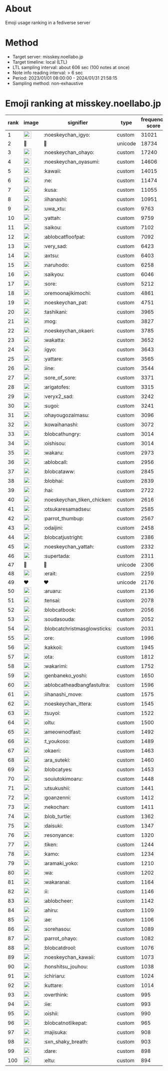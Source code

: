 # About
Emoji usage ranking in a fediverse server

# Method
- Target server: misskey.noellabo.jp
- Target timeline: local (LTL)
- LTL sampling interval: about 606 sec (100 notes at once)
- Note info reading interval: > 6 sec
- Period: 2023/01/01 08:00:00 - 2024/01/31 21:58:15 
- Sampling method: non-exhaustive

# Emoji ranking at misskey.noellabo.jp

|rank|image|signifier|type|frequency score|
|----|----|----|----|----|
|1|<img height="24" src="https://misskey.noellabo.jp/emoji/noeskeychan_igyo.webp">|:noeskeychan_igyo:|custom|31021|
|2|🎉|🎉|unicode|18734|
|3|<img height="24" src="https://misskey.noellabo.jp/emoji/noeskeychan_ohayo.webp">|:noeskeychan_ohayo:|custom|17240|
|4|<img height="24" src="https://misskey.noellabo.jp/emoji/noeskeychan_oyasumi.webp">|:noeskeychan_oyasumi:|custom|14606|
|5|<img height="24" src="https://misskey.noellabo.jp/emoji/kawaii.webp">|:kawaii:|custom|14015|
|6|<img height="24" src="https://misskey.noellabo.jp/emoji/ne.webp">|:ne:|custom|11474|
|7|<img height="24" src="https://misskey.noellabo.jp/emoji/kusa.webp">|:kusa:|custom|11055|
|8|<img height="24" src="https://misskey.noellabo.jp/emoji/iihanashi.webp">|:iihanashi:|custom|10951|
|9|<img height="24" src="https://misskey.noellabo.jp/emoji/uwa_xtu.webp">|:uwa_xtu:|custom|9763|
|10|<img height="24" src="https://misskey.noellabo.jp/emoji/yattah.webp">|:yattah:|custom|9759|
|11|<img height="24" src="https://misskey.noellabo.jp/emoji/saikou.webp">|:saikou:|custom|7102|
|12|<img height="24" src="https://misskey.noellabo.jp/emoji/ablobcatfloofpat.webp">|:ablobcatfloofpat:|custom|7092|
|13|<img height="24" src="https://misskey.noellabo.jp/emoji/very_sad.webp">|:very_sad:|custom|6423|
|14|<img height="24" src="https://misskey.noellabo.jp/emoji/axtsu.webp">|:axtsu:|custom|6403|
|15|<img height="24" src="https://misskey.noellabo.jp/emoji/naruhodo.webp">|:naruhodo:|custom|6258|
|16|<img height="24" src="https://misskey.noellabo.jp/emoji/saikyou.webp">|:saikyou:|custom|6046|
|17|<img height="24" src="https://misskey.noellabo.jp/emoji/sore.webp">|:sore:|custom|5212|
|18|<img height="24" src="https://misskey.noellabo.jp/emoji/oremoonajikimochi.webp">|:oremoonajikimochi:|custom|4861|
|19|<img height="24" src="https://misskey.noellabo.jp/emoji/noeskeychan_pat.webp">|:noeskeychan_pat:|custom|4751|
|20|<img height="24" src="https://misskey.noellabo.jp/emoji/tashikani.webp">|:tashikani:|custom|3965|
|21|<img height="24" src="https://misskey.noellabo.jp/emoji/mog.webp">|:mog:|custom|3827|
|22|<img height="24" src="https://misskey.noellabo.jp/emoji/noeskeychan_okaeri.webp">|:noeskeychan_okaeri:|custom|3785|
|23|<img height="24" src="https://misskey.noellabo.jp/emoji/wakatta.webp">|:wakatta:|custom|3652|
|24|<img height="24" src="https://misskey.noellabo.jp/emoji/igyo.webp">|:igyo:|custom|3643|
|25|<img height="24" src="https://misskey.noellabo.jp/emoji/yattare.webp">|:yattare:|custom|3565|
|26|<img height="24" src="https://misskey.noellabo.jp/emoji/iine.webp">|:iine:|custom|3544|
|27|<img height="24" src="https://misskey.noellabo.jp/emoji/sore_of_sore.webp">|:sore_of_sore:|custom|3371|
|28|<img height="24" src="https://misskey.noellabo.jp/emoji/arigatofes.webp">|:arigatofes:|custom|3315|
|29|<img height="24" src="https://misskey.noellabo.jp/emoji/veryx2_sad.webp">|:veryx2_sad:|custom|3242|
|30|<img height="24" src="https://misskey.noellabo.jp/emoji/sugoi.webp">|:sugoi:|custom|3241|
|31|<img height="24" src="https://misskey.noellabo.jp/emoji/ohayougozaimasu.webp">|:ohayougozaimasu:|custom|3096|
|32|<img height="24" src="https://misskey.noellabo.jp/emoji/kowaihanashi.webp">|:kowaihanashi:|custom|3072|
|33|<img height="24" src="https://misskey.noellabo.jp/emoji/blobcathungry.webp">|:blobcathungry:|custom|3014|
|34|<img height="24" src="https://misskey.noellabo.jp/emoji/oishisou.webp">|:oishisou:|custom|3014|
|35|<img height="24" src="https://misskey.noellabo.jp/emoji/wakaru.webp">|:wakaru:|custom|2973|
|36|<img height="24" src="https://misskey.noellabo.jp/emoji/ablobcall.webp">|:ablobcall:|custom|2956|
|37|<img height="24" src="https://misskey.noellabo.jp/emoji/blobcataww.webp">|:blobcataww:|custom|2845|
|38|<img height="24" src="https://misskey.noellabo.jp/emoji/blobhai.webp">|:blobhai:|custom|2839|
|39|<img height="24" src="https://misskey.noellabo.jp/emoji/hai.webp">|:hai:|custom|2722|
|40|<img height="24" src="https://misskey.noellabo.jp/emoji/noeskeychan_tiken_chicken.webp">|:noeskeychan_tiken_chicken:|custom|2616|
|41|<img height="24" src="https://misskey.noellabo.jp/emoji/otsukaresamadseu.webp">|:otsukaresamadseu:|custom|2585|
|42|<img height="24" src="https://misskey.noellabo.jp/emoji/parrot_thumbup.webp">|:parrot_thumbup:|custom|2567|
|43|<img height="24" src="https://misskey.noellabo.jp/emoji/odaijini.webp">|:odaijini:|custom|2458|
|44|<img height="24" src="https://misskey.noellabo.jp/emoji/blobcatjustright.webp">|:blobcatjustright:|custom|2386|
|45|<img height="24" src="https://misskey.noellabo.jp/emoji/noeskeychan_yattah.webp">|:noeskeychan_yattah:|custom|2332|
|46|<img height="24" src="https://misskey.noellabo.jp/emoji/supertada.webp">|:supertada:|custom|2311|
|47|🍗|🍗|unicode|2306|
|48|<img height="24" src="https://misskey.noellabo.jp/emoji/erait.webp">|:erait:|custom|2259|
|49|❤|❤|unicode|2176|
|50|<img height="24" src="https://misskey.noellabo.jp/emoji/aruaru.webp">|:aruaru:|custom|2136|
|51|<img height="24" src="https://misskey.noellabo.jp/emoji/tensai.webp">|:tensai:|custom|2078|
|52|<img height="24" src="https://misskey.noellabo.jp/emoji/blobcatbook.webp">|:blobcatbook:|custom|2056|
|53|<img height="24" src="https://misskey.noellabo.jp/emoji/soudasouda.webp">|:soudasouda:|custom|2052|
|54|<img height="24" src="https://misskey.noellabo.jp/emoji/blobcatchristmasglowsticks.webp">|:blobcatchristmasglowsticks:|custom|2031|
|55|<img height="24" src="https://misskey.noellabo.jp/emoji/ore.webp">|:ore:|custom|1996|
|56|<img height="24" src="https://misskey.noellabo.jp/emoji/kakkoii.webp">|:kakkoii:|custom|1945|
|57|<img height="24" src="https://misskey.noellabo.jp/emoji/ota.webp">|:ota:|custom|1812|
|58|<img height="24" src="https://misskey.noellabo.jp/emoji/wakarimi.webp">|:wakarimi:|custom|1752|
|59|<img height="24" src="https://misskey.noellabo.jp/emoji/genbaneko_yoshi.webp">|:genbaneko_yoshi:|custom|1650|
|60|<img height="24" src="https://misskey.noellabo.jp/emoji/ablobcatheadbangfastultra.webp">|:ablobcatheadbangfastultra:|custom|1596|
|61|<img height="24" src="https://misskey.noellabo.jp/emoji/iihanashi_move.webp">|:iihanashi_move:|custom|1575|
|62|<img height="24" src="https://misskey.noellabo.jp/emoji/noeskeychan_ittera.webp">|:noeskeychan_ittera:|custom|1545|
|63|<img height="24" src="https://misskey.noellabo.jp/emoji/tsuyoi.webp">|:tsuyoi:|custom|1522|
|64|<img height="24" src="https://misskey.noellabo.jp/emoji/oltu.webp">|:oltu:|custom|1500|
|65|<img height="24" src="https://misskey.noellabo.jp/emoji/ameownodfast.webp">|:ameownodfast:|custom|1492|
|66|<img height="24" src="https://misskey.noellabo.jp/emoji/t_youkoso.webp">|:t_youkoso:|custom|1489|
|67|<img height="24" src="https://misskey.noellabo.jp/emoji/okaeri.webp">|:okaeri:|custom|1463|
|68|<img height="24" src="https://misskey.noellabo.jp/emoji/ara_suteki.webp">|:ara_suteki:|custom|1460|
|69|<img height="24" src="https://misskey.noellabo.jp/emoji/blobcatyes.webp">|:blobcatyes:|custom|1453|
|70|<img height="24" src="https://misskey.noellabo.jp/emoji/souiutokimoaru.webp">|:souiutokimoaru:|custom|1448|
|71|<img height="24" src="https://misskey.noellabo.jp/emoji/utsukushii.webp">|:utsukushii:|custom|1441|
|72|<img height="24" src="https://misskey.noellabo.jp/emoji/goanzenni.webp">|:goanzenni:|custom|1412|
|73|<img height="24" src="https://misskey.noellabo.jp/emoji/nekochan.webp">|:nekochan:|custom|1411|
|74|<img height="24" src="https://misskey.noellabo.jp/emoji/blob_turtle.webp">|:blob_turtle:|custom|1362|
|75|<img height="24" src="https://misskey.noellabo.jp/emoji/daisuki.webp">|:daisuki:|custom|1347|
|76|<img height="24" src="https://misskey.noellabo.jp/emoji/resonyance.webp">|:resonyance:|custom|1320|
|77|<img height="24" src="https://misskey.noellabo.jp/emoji/tiken.webp">|:tiken:|custom|1244|
|78|<img height="24" src="https://misskey.noellabo.jp/emoji/kamo.webp">|:kamo:|custom|1234|
|79|<img height="24" src="https://misskey.noellabo.jp/emoji/aramaki_yoko.webp">|:aramaki_yoko:|custom|1210|
|80|<img height="24" src="https://misskey.noellabo.jp/emoji/wa.webp">|:wa:|custom|1202|
|81|<img height="24" src="https://misskey.noellabo.jp/emoji/wakaranai.webp">|:wakaranai:|custom|1164|
|82|<img height="24" src="https://misskey.noellabo.jp/emoji/ii.webp">|:ii:|custom|1146|
|83|<img height="24" src="https://misskey.noellabo.jp/emoji/ablobcheer.webp">|:ablobcheer:|custom|1142|
|84|<img height="24" src="https://misskey.noellabo.jp/emoji/ahiru.webp">|:ahiru:|custom|1109|
|85|<img height="24" src="https://misskey.noellabo.jp/emoji/ae.webp">|:ae:|custom|1106|
|86|<img height="24" src="https://misskey.noellabo.jp/emoji/sorehasou.webp">|:sorehasou:|custom|1089|
|87|<img height="24" src="https://misskey.noellabo.jp/emoji/parrot_ohayo.webp">|:parrot_ohayo:|custom|1082|
|88|<img height="24" src="https://misskey.noellabo.jp/emoji/blobcatdrool.webp">|:blobcatdrool:|custom|1076|
|89|<img height="24" src="https://misskey.noellabo.jp/emoji/noeskeychan_kawaii.webp">|:noeskeychan_kawaii:|custom|1073|
|90|<img height="24" src="https://misskey.noellabo.jp/emoji/honshitsu_jouhou.webp">|:honshitsu_jouhou:|custom|1038|
|91|<img height="24" src="https://misskey.noellabo.jp/emoji/ichiriaru.webp">|:ichiriaru:|custom|1024|
|92|<img height="24" src="https://misskey.noellabo.jp/emoji/kuttare.webp">|:kuttare:|custom|1014|
|93|<img height="24" src="https://misskey.noellabo.jp/emoji/overthink.webp">|:overthink:|custom|995|
|94|<img height="24" src="https://misskey.noellabo.jp/emoji/iie.webp">|:iie:|custom|993|
|95|<img height="24" src="https://misskey.noellabo.jp/emoji/oishii.webp">|:oishii:|custom|990|
|96|<img height="24" src="https://misskey.noellabo.jp/emoji/blobcatnotlikepat.webp">|:blobcatnotlikepat:|custom|965|
|97|<img height="24" src="https://misskey.noellabo.jp/emoji/majisuka.webp">|:majisuka:|custom|908|
|98|<img height="24" src="https://misskey.noellabo.jp/emoji/sxn_shaky_breath.webp">|:sxn_shaky_breath:|custom|903|
|99|<img height="24" src="https://misskey.noellabo.jp/emoji/dare.webp">|:dare:|custom|898|
|100|<img height="24" src="https://misskey.noellabo.jp/emoji/eltu.webp">|:eltu:|custom|894|
